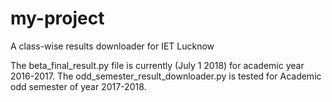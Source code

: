 # my-project
A class-wise results downloader for IET Lucknow


The beta_final_result.py file is currently (July 1 2018) for academic year 2016-2017. 
The odd_semester_result_downloader.py is tested for Academic odd semester of year 2017-2018.
